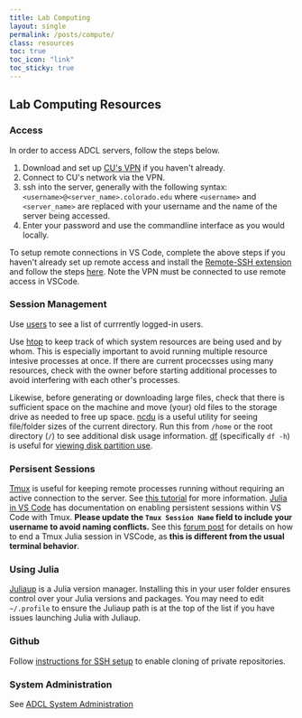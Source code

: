 ```yaml
---
title: Lab Computing
layout: single 
permalink: /posts/compute/
class: resources
toc: true
toc_icon: "link"
toc_sticky: true
---
```


## Lab Computing Resources
### Access
In order to access ADCL servers, follow the steps below.

1. Download and set up [CU's VPN](https://oit.colorado.edu/services/network-internet-services/vpn) if you haven't already.
2. Connect to CU's network via the VPN.
3. ssh into the server, generally with the following syntax: `<username>@<server_name>.colorado.edu` where `<username>` and `<server_name>` are replaced with your username and the name of the server being accessed.
4. Enter your password and use the commandline interface as you would locally.

To setup remote connections in VS Code, complete the above steps if you haven't already set up remote access and install the [Remote-SSH extension](https://marketplace.visualstudio.com/items?itemName=ms-vscode-remote.remote-ssh) and follow the steps [here](https://code.visualstudio.com/docs/remote/ssh#_connect-to-a-remote-host). Note the VPN must be connected to use remote access in VSCode.

### Session Management
Use [users](https://linux.die.net/man/1/users) to see a list of currrently logged-in users.

Use [htop](https://linux.die.net/man/1/htop) to keep track of which system resources are being used and by whom. This is especially important to avoid running multiple resource intesive processes at once. If there are current procecsses using many resources, check with the owner before starting additional processes to avoid interfering with each other's processes.

Likewise, before generating or downloading large files, check that there is sufficient space on the machine and move (your) old files to the storage drive as needed to free up space. [ncdu](https://linux.die.net/man/1/ncdu) is a useful utility for seeing file/folder sizes of the current directory. Run this from `/home` or the root directory (`/`) to see additional disk usage information. [df](https://linux.die.net/man/1/df) (specifically `df -h`) is useful for [viewing disk partition use](https://www.geeksforgeeks.org/df-command-linux-examples/).

### Persisent Sessions
[Tmux](https://manpages.ubuntu.com/manpages/xenial/en/man1/tmux.1.html) is useful for keeping remote processes running without requiring an active connection to the server. See [this tutorial](https://linuxize.com/post/getting-started-with-tmux/) for more information. [Julia in VS Code](https://www.julia-vscode.org/docs/stable/userguide/remote/#Remote-Development) has documentation on enabling persistent sessions within VS Code with Tmux. **Please update the `Tmux Session Name` field to include your username to avoid naming conflicts.** See this [forum post](https://discourse.julialang.org/t/how-to-enable-and-use-persistent-remote-connection-with-vscode-tmux/76926/5) for details on how to end a Tmux Julia session in VSCode, as **this is different from the usual terminal behavior**.

### Using Julia
[Juliaup](https://github.com/JuliaLang/juliaup) is a Julia version manager. Installing this in your user folder ensures control over your Julia versions and packages. You may need to edit `~/.profile` to ensure the Juliaup path is at the top of the list if you have issues launching Julia with Juliaup.

### Github
Follow [instructions for SSH setup](https://docs.github.com/en/authentication/connecting-to-github-with-ssh/adding-a-new-ssh-key-to-your-github-account) to enable cloning of private repositories.

### System Administration
See [ADCL System Administration](https://o365coloradoedu-my.sharepoint.com/:w:/r/personal/bekr4901_colorado_edu/_layouts/15/Doc.aspx?sourcedoc=%7B6DBA0F17-9DE1-4C2B-9E0E-42634F60D570%7D&file=INTERNAL%20-%20ADCL%20System%20Administration.docx&action=default&mobileredirect=true)
